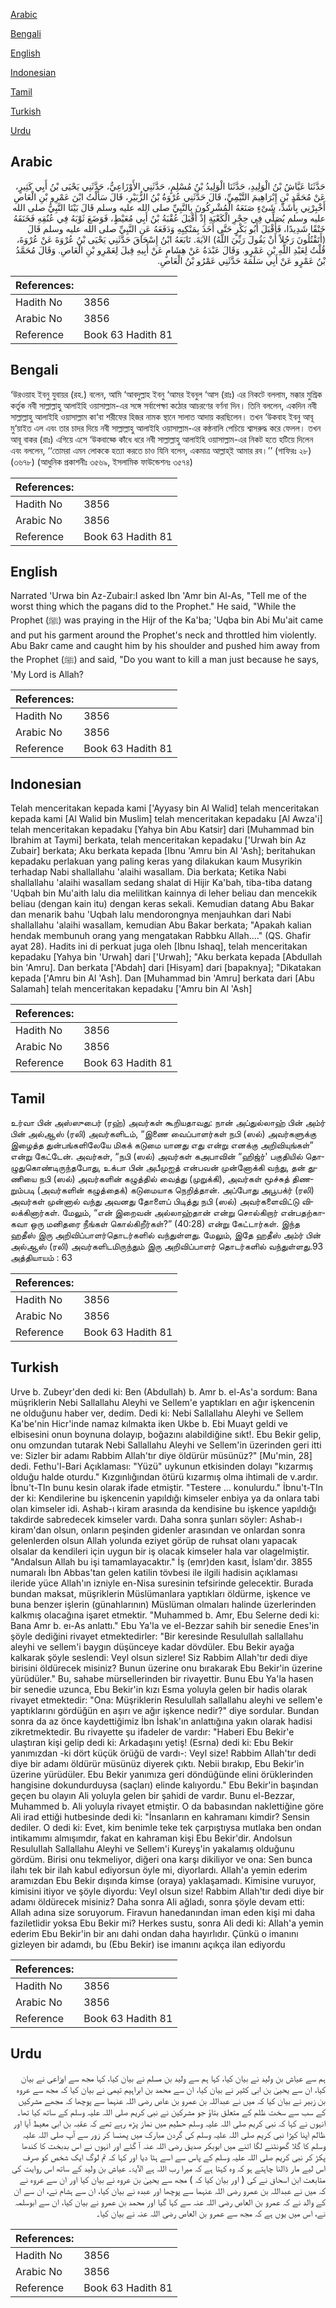 [Arabic](#arabic)

[Bengali](#bengali)

[English](#english)

[Indonesian](#indonesian)

[Tamil](#tamil)

[Turkish](#turkish)

[Urdu](#urdu)

## Arabic


<div dir="rtl" lang="ar" style={{fontSize:'larger',backgroundColor:'#f8f9fa',padding:20}}>
حَدَّثَنَا عَيَّاشُ بْنُ الْوَلِيدِ، حَدَّثَنَا الْوَلِيدُ بْنُ مُسْلِمٍ، حَدَّثَنِي الأَوْزَاعِيُّ، حَدَّثَنِي يَحْيَى بْنُ أَبِي كَثِيرٍ، عَنْ مُحَمَّدِ بْنِ إِبْرَاهِيمَ التَّيْمِيِّ، قَالَ حَدَّثَنِي عُرْوَةُ بْنُ الزُّبَيْرِ، قَالَ سَأَلْتُ ابْنَ عَمْرِو بْنِ الْعَاصِ أَخْبِرْنِي بِأَشَدِّ، شَىْءٍ صَنَعَهُ الْمُشْرِكُونَ بِالنَّبِيِّ صلى الله عليه وسلم قَالَ بَيْنَا النَّبِيُّ صلى الله عليه وسلم يُصَلِّي فِي حِجْرِ الْكَعْبَةِ إِذْ أَقْبَلَ عُقْبَةُ بْنُ أَبِي مُعَيْطٍ، فَوَضَعَ ثَوْبَهُ فِي عُنُقِهِ فَخَنَقَهُ خَنْقًا شَدِيدًا، فَأَقْبَلَ أَبُو بَكْرٍ حَتَّى أَخَذَ بِمَنْكِبِهِ وَدَفَعَهُ عَنِ النَّبِيِّ صلى الله عليه وسلم قَالَ ‏(‏أَتَقْتُلُونَ رَجُلاً أَنْ يَقُولَ رَبِّيَ اللَّهُ‏)‏ الآيَةَ‏.‏ تَابَعَهُ ابْنُ إِسْحَاقَ حَدَّثَنِي يَحْيَى بْنُ عُرْوَةَ عَنْ عُرْوَةَ، قُلْتُ لِعَبْدِ اللَّهِ بْنِ عَمْرٍو‏.‏ وَقَالَ عَبْدَةُ عَنْ هِشَامٍ عَنْ أَبِيهِ قِيلَ لِعَمْرِو بْنِ الْعَاصِ‏.‏ وَقَالَ مُحَمَّدُ بْنُ عَمْرٍو عَنْ أَبِي سَلَمَةَ حَدَّثَنِي عَمْرُو بْنُ الْعَاصِ‏.‏
</div>
<div style={{backgroundColor:'#f8f9fa',padding:20, marginBottom: 10}}><table> <thead> <tr> <th>References:</th> <th></th> </tr> </thead> <tbody><tr><td>Hadith No</td><td>3856</td></tr><tr><td>Arabic No</td><td>3856</td></tr><tr><td>Reference</td><td>Book 63 Hadith 81</td></tr></tbody></table></div>

## Bengali


<div dir="ltr" lang="bn" style={{fontSize:'larger',backgroundColor:'#f8f9fa',padding:20}}>
‘উরওয়াহ ইবনু যুবায়র (রহ.) বলেন, আমি ‘আবদুল্লাহ ইবনু ‘আমর ইবনুল ‘আস (রাঃ) এর নিকটে বললাম, মক্কার মুশ্রিক কর্তৃক নবী সাল্লাল্লাহু আলাইহি ওয়াসাল্লাম-এর সঙ্গে সর্বাপেক্ষা কঠোর আচরণের বর্ণনা দিন। তিনি বললেন, একদিন নবী সাল্লাল্লাহু আলাইহি ওয়াসাল্লাম কা‘বা শরীফের হিজর নামক স্থানে সালাত আদায় করছিলেন। তখন ‘উকবাহ ইবনু আবূ মু‘য়াইত এল এবং তার চাদর দিয়ে নবী সাল্লাল্লাহু আলাইহি ওয়াসাল্লাম-এর কন্ঠনালি পেচিয়ে শ্বাসরুদ্ধ করে ফেলল। তখন আবূ বাকর (রাঃ) এগিয়ে এসে ‘উকবাহ্কে কাঁধে ধরে নবী সাল্লাল্লাহু আলাইহি ওয়াসাল্লাম-এর নিকট হতে হটিয়ে দিলেন এবং বললেন, ‘‘তোমরা এমন লোককে হত্যা করতে চাও যিনি বলেন, একমাত্র আল্লাহ্ই আমার রব।’’ (গাফিরঃ ২৮) (৩৬৭৮) (আধুনিক প্রকাশনীঃ ৩৫৬৯, ইসলামিক ফাউন্ডেশনঃ ৩৫৭৪)
</div>
<div style={{backgroundColor:'#f8f9fa',padding:20, marginBottom: 10}}><table> <thead> <tr> <th>References:</th> <th></th> </tr> </thead> <tbody><tr><td>Hadith No</td><td>3856</td></tr><tr><td>Arabic No</td><td>3856</td></tr><tr><td>Reference</td><td>Book 63 Hadith 81</td></tr></tbody></table></div>

## English


<div dir="ltr" lang="en" style={{fontSize:'larger',backgroundColor:'#f8f9fa',padding:20}}>
Narrated 'Urwa bin Az-Zubair:I asked Ibn 'Amr bin Al-As, "Tell me of the worst thing which the pagans did to the Prophet." He said, "While the Prophet (ﷺ) was praying in the Hijr of the Ka'ba; 'Uqba bin Abi Mu'ait came and put his garment around the Prophet's neck and throttled him violently. Abu Bakr came and caught him by his shoulder and pushed him away from the Prophet (ﷺ) and said, "Do you want to kill a man just because he says, 'My Lord is Allah?
</div>
<div style={{backgroundColor:'#f8f9fa',padding:20, marginBottom: 10}}><table> <thead> <tr> <th>References:</th> <th></th> </tr> </thead> <tbody><tr><td>Hadith No</td><td>3856</td></tr><tr><td>Arabic No</td><td>3856</td></tr><tr><td>Reference</td><td>Book 63 Hadith 81</td></tr></tbody></table></div>

## Indonesian


<div dir="ltr" lang="id" style={{fontSize:'larger',backgroundColor:'#f8f9fa',padding:20}}>
Telah menceritakan kepada kami ['Ayyasy bin Al Walid] telah menceritakan kepada kami [Al Walid bin Muslim] telah menceritakan kepadaku [Al Awza'i] telah menceritakan kepadaku [Yahya bin Abu Katsir] dari [Muhammad bin Ibrahim at Taymi] berkata, telah menceritakan kepadaku ['Urwah bin Az Zubair] berkata; Aku berkata kepada [Ibnu 'Amru bin Al 'Ash]; beritahukan kepadaku perlakuan yang paling keras yang dilakukan kaum Musyrikin terhadap Nabi shallallahu 'alaihi wasallam. Dia berkata; Ketika Nabi shallallahu 'alaihi wasallam sedang shalat di Hijir Ka'bah, tiba-tiba datang 'Uqbah bin Mu'aith lalu dia melilitkan kainnya di leher beliau dan mencekik beliau (dengan kain itu) dengan keras sekali. Kemudian datang Abu Bakar dan menarik bahu 'Uqbah lalu mendorongnya menjauhkan dari Nabi shallallahu 'alaihi wasallam, kemudian Abu Bakar berkata; "Apakah kalian hendak membunuh orang yang mengatakan Rabbku Allah...." (QS. Ghafir ayat 28). Hadits ini di perkuat juga oleh [Ibnu Ishaq], telah menceritakan kepadaku [Yahya bin 'Urwah] dari ['Urwah]; "Aku berkata kepada [Abdullah bin 'Amru]. Dan berkata ['Abdah] dari [Hisyam] dari [bapaknya]; "Dikatakan kepada ['Amru bin Al 'Ash]. Dan [Muhammad bin 'Amru] berkata dari [Abu Salamah] telah menceritakan kepadaku ['Amru bin Al 'Ash]
</div>
<div style={{backgroundColor:'#f8f9fa',padding:20, marginBottom: 10}}><table> <thead> <tr> <th>References:</th> <th></th> </tr> </thead> <tbody><tr><td>Hadith No</td><td>3856</td></tr><tr><td>Arabic No</td><td>3856</td></tr><tr><td>Reference</td><td>Book 63 Hadith 81</td></tr></tbody></table></div>

## Tamil


<div dir="ltr" lang="ta" style={{fontSize:'larger',backgroundColor:'#f8f9fa',padding:20}}>
உர்வா பின் அஸ்ஸுபைர் (ரஹ்) அவர்கள் கூறியதாவது: நான் அப்துல்லாஹ் பின் அம்ர் பின் அல்ஆஸ் (ரலி) அவர்களிடம், “இணை வைப்பாளர்கள் நபி (ஸல்) அவர்களுக்கு இழைத்த துன்பங்களிலேயே மிகக் கடுமை யானது எது என்று எனக்கு அறிவியுங்கள்” என்று கேட்டேன். அவர்கள், “நபி (ஸல்) அவர்கள் கஅபாவின் “ஹிஜ்ர்' பகுதியில் தொழுதுகொண்டிருந்தபோது, உக்பா பின் அபீமுஐத் என்பவன் முன்னோக்கி வந்து, தன் துணியை நபி (ஸல்) அவர்களின் கழுத்தில் வைத்து (முறுக்கி), அவர்கள் மூச்சுத் திணறும்படி (அவர்களின் கழுத்தைக்) கடுமையாக நெறித்தான். அப்போது அபூபக்ர் (ரலி) அவர்கள் முன்னால் வந்து அவனது தோளைப் பிடித்து நபி (ஸல்) அவர்களைவிட்டு விலக்கினார்கள். மேலும், “என் இறைவன் அல்லாஹ்தான் என்று சொல்கிறார் என்பதற்காகவா ஒரு மனிதரை நீங்கள் கொல்கிறீர்கள்?” (40:28) என்று கேட்டார்கள். இந்த ஹதீஸ் இரு அறிவிப்பாளர்தொடர்களில் வந்துள்ளது. மேலும், இதே ஹதீஸ் அம்ர் பின் அல்ஆஸ் (ரலி) அவர்களிடமிருந்தும் இரு அறிவிப்பாளர் தொடர்களில் வந்துள்ளது.93 அத்தியாயம் : 63
</div>
<div style={{backgroundColor:'#f8f9fa',padding:20, marginBottom: 10}}><table> <thead> <tr> <th>References:</th> <th></th> </tr> </thead> <tbody><tr><td>Hadith No</td><td>3856</td></tr><tr><td>Arabic No</td><td>3856</td></tr><tr><td>Reference</td><td>Book 63 Hadith 81</td></tr></tbody></table></div>

## Turkish


<div dir="ltr" lang="tr" style={{fontSize:'larger',backgroundColor:'#f8f9fa',padding:20}}>
Urve b. Zubeyr'den dedi ki: Ben (Abdullah) b. Amr b. el-As'a sordum: Bana müşriklerin Nebi Sallallahu Aleyhi ve Sellem'e yaptıkları en ağır işkencenin ne olduğunu haber ver, dedim. Dedi ki: Nebi Sallallahu Aleyhi ve Sellem Ka'be'nin Hicr'inde namaz kılmakta iken Ukbe b. Ebi Muayt geldi ve elbisesini onun boynuna dolayıp, boğazını alabildiğine sıkt!. Ebu Bekir gelip, onu omzundan tutarak Nebi Sallallahu Aleyhi ve Sellem'in üzerinden geri itti ve: Sizler bir adamı Rabbim Allah'tır diye öldürür müsünüz?" [Mu'min, 28] dedi. Fethu'l-Bari Açıklaması: "Yüzü" uykunun etkisinden dolayı "kızarmış olduğu halde oturdu." Kızgınlığından ötürü kızarmış olma ihtimali de v.ardır. İbnu't-TIn bunu kesin olarak ifade etmiştir. "Testere ... konulurdu." İbnu't-TIn der ki: Kendilerine bu işkencenin yapıldığı kimseler enbiya ya da onlara tabi olan kimseler idi. Ashab-ı kiram arasında da kendisine bu işkence yapıldığı takdirde sabredecek kimseler vardı. Daha sonra şunları söyler: Ashab-ı kiram'dan olsun, onların peşinden gidenler arasından ve onlardan sonra gelenlerden olsun Allah yolunda eziyet görüp de ruhsat olanı yapacak olsalar da kendileri için uygun bir iş olacak kimseler hala var olagelmiştir. "Andalsun Allah bu işi tamamlayacaktır." İş (emr)den kasıt, İslam'dır. 3855 numaralı İbn Abbas'tan gelen katilin tövbesi ile ilgili hadisin açıklaması ileride yüce Allah'ın izniyle en-Nisa suresinin tefsirinde gelecektir. Burada bundan maksat, müşriklerin Müslümanlara yaptıkları öldürme, işkence ve buna benzer işlerin (günahlarının) Müslüman olmaları halinde üzerlerinden kalkmış olacağına işaret etmektir. "Muhammed b. Amr, Ebu Selerne dedi ki: Bana Amr b. eı-As anlattı." Ebu Ya'la ve el-Bezzar sahih bir senedie Enes'in şöyle dediğini rivayet etmektedirler: "Bir keresinde Resulullah sallallahu aleyhi ve sellem'i baygın düşünceye kadar dövdüler. Ebu Bekir ayağa kalkarak şöyle seslendi: Veyl olsun sizlere! Siz Rabbim Allah'tır dedi diye birisini öldürecek misiniz? Bunun üzerine onu bırakarak Ebu Bekir'in üzerine yürüdüler." Bu, sahabe mürsellerinden bir rivayettir. Bunu Ebu Ya'la hasen bir senedie uzunca, Ebu Bekir'in kızı Esma yoluyla gelen bir hadis olarak rivayet etmektedir: "Ona: Müşriklerin Resulullah sallallahu aleyhi ve sellem'e yaptıklarını gördüğün en aşırı ve ağır işkence nedir?" diye sordular. Bundan sonra da az önce kaydettiğimiz İbn İshak'ın anlattığına yakın olarak hadisi zikretmektedir. Bu rivayette şu ifadeler de vardır: "Haberi Ebu Bekir'e ulaştıran kişi gelip dedi ki: Arkadaşını yetiş! (Esrna) dedi ki: Ebu Bekir yanımızdan -ki dört küçük örüğü de vardı-: Veyl size! Rabbim Allah'tır dedi diye bir adamı öldürür müsünüz diyerek çıktı. Nebii bırakıp, Ebu Bekir'in üzerine yürüdüler. Ebu Bekir yanımıza geri döndüğünde elini örüklerinden hangisine dokundurduysa (saçları) elinde kalıyordu." Ebu Bekir'in başından geçen bu olayın Ali yoluyla gelen bir şahidi de vardır. Bunu el-Bezzar, Muhammed b. Ali yoluyla rivayet etmiştir. O da babasından naklettiğine göre Ali irad ettiği hutbesinde dedi ki: "İnsanların en kahramanı kimdir? Sensin dediler. O dedi ki: Evet, kim benimle teke tek çarpıştıysa mutlaka ben ondan intikamımı almışımdır, fakat en kahraman kişi Ebu Bekir'dir. Andolsun ResuluIlah Sallallahu Aleyhi ve Sellem'i Kureyş'in yakalamış olduğunu gördüm. Birisi onu tekmeliyor, diğeri ona karşı dikiliyor ve ona: Sen bunca ilahı tek bir ilah kabul ediyorsun öyle mi, diyorlardı. Allah'a yemin ederim aramızdan Ebu Bekir dışında kimse (oraya) yaklaşamadı. Kimisine vuruyor, kimisini itiyor ve şöyle diyordu: Veyl olsun size! Rabbim Allah'tır dedi diye bir adamı öldürecek misiniz? Daha sonra Ali ağladı, sonra şöyle devam etti: Allah adına size soruyorum. Firavun hanedanından iman eden kişi mi daha faziletlidir yoksa Ebu Bekir mi? Herkes sustu, sonra Ali dedi ki: Allah'a yemin ederim Ebu Bekir'in bir anı dahi ondan daha hayırlıdır. Çünkü o imanını gizleyen bir adamdı, bu (Ebu Bekir) ise imanını açıkça ilan ediyordu
</div>
<div style={{backgroundColor:'#f8f9fa',padding:20, marginBottom: 10}}><table> <thead> <tr> <th>References:</th> <th></th> </tr> </thead> <tbody><tr><td>Hadith No</td><td>3856</td></tr><tr><td>Arabic No</td><td>3856</td></tr><tr><td>Reference</td><td>Book 63 Hadith 81</td></tr></tbody></table></div>

## Urdu


<div dir="rtl" lang="ur" style={{fontSize:'larger',backgroundColor:'#f8f9fa',padding:20}}>
ہم سے عیاش بن ولید نے بیان کیا، کہا ہم سے ولید بن مسلم نے بیان کیا، کہا مجھ سے اوزاعی نے بیان کیا، ان سے یحییٰ بن ابی کثیر نے بیان کیا، ان سے محمد بن ابراہیم تیمی نے بیان کیا کہ مجھ سے عروہ بن زبیر نے بیان کیا کہ میں نے عبداللہ بن عمرو بن عاص رضی اللہ عنہما سے پوچھا کہ مجھے مشرکیں کے سب سے سخت ظلم کے متعلق بتاؤ جو مشرکین نے نبی کریم صلی اللہ علیہ وسلم کے ساتھ کیا تھا۔ انہوں نے کہا کہ نبی کریم صلی اللہ علیہ وسلم حطیم میں نماز پڑھ رہے تھے کہ عقبہ بن ابی معیط آیا اور ظالم اپنا کپڑا نبی کریم صلی اللہ علیہ وسلم کی گردن مبارک میں پھنسا کر زور سے آپ صلی اللہ علیہ وسلم کا گلا گھونٹنے لگا اتنے میں ابوبکر صدیق رضی اللہ عنہ آ گئے اور انہوں نے اس بدبخت کا کندھا پکڑ کر نبی کریم صلی اللہ علیہ وسلم کے پاس سے اسے ہٹا دیا اور کہا کہ تم لوگ ایک شخص کو صرف اس لیے مار ڈالنا چاہتے ہو کہ وہ کہتا ہے کہ میرا رب اللہ ہے الآیۃ۔ عیاش بن ولید کے ساتھ اس روایت کی متابعت ابن اسحاق نے کی ( اور بیان کیا کہ ) مجھ سے یحییٰ بن عروہ نے بیان کیا اور ان سے عروہ نے کہ میں نے عبداللہ بن عمرو رضی اللہ عنہما سے پوچھا اور عبدہ نے بیان کیا، ان سے ہشام نے، ان سے ان کے والد نے کہ عمرو بن العاص رضی اللہ عنہ سے کہا گیا اور محمد بن عمرو نے بیان کیا، ان سے ابوسلمہ نے، اس میں یوں ہے کہ مجھ سے عمرو بن العاص رضی اللہ عنہ نے بیان کیا۔
</div>
<div style={{backgroundColor:'#f8f9fa',padding:20, marginBottom: 10}}><table> <thead> <tr> <th>References:</th> <th></th> </tr> </thead> <tbody><tr><td>Hadith No</td><td>3856</td></tr><tr><td>Arabic No</td><td>3856</td></tr><tr><td>Reference</td><td>Book 63 Hadith 81</td></tr></tbody></table></div>